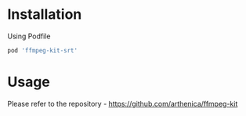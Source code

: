 # Installation

Using Podfile
```rb
pod 'ffmpeg-kit-srt'
```

# Usage 

Please refer to the repository - https://github.com/arthenica/ffmpeg-kit
